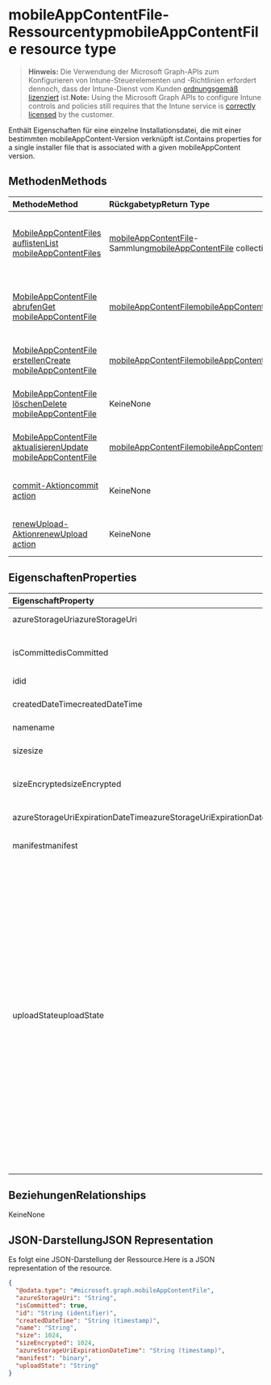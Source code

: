 # <a name="mobileappcontentfile-resource-type"></a><span data-ttu-id="fee4f-101">mobileAppContentFile-Ressourcentyp</span><span class="sxs-lookup"><span data-stu-id="fee4f-101">mobileAppContentFile resource type</span></span>

> <span data-ttu-id="fee4f-102">**Hinweis:** Die Verwendung der Microsoft Graph-APIs zum Konfigurieren von Intune-Steuerelementen und -Richtlinien erfordert dennoch, dass der Intune-Dienst vom Kunden [ordnungsgemäß lizenziert](https://go.microsoft.com/fwlink/?linkid=839381) ist.</span><span class="sxs-lookup"><span data-stu-id="fee4f-102">**Note:** Using the Microsoft Graph APIs to configure Intune controls and policies still requires that the Intune service is [correctly licensed](https://go.microsoft.com/fwlink/?linkid=839381) by the customer.</span></span>

<span data-ttu-id="fee4f-103">Enthält Eigenschaften für eine einzelne Installationsdatei, die mit einer bestimmten mobileAppContent-Version verknüpft ist.</span><span class="sxs-lookup"><span data-stu-id="fee4f-103">Contains properties for a single installer file that is associated with a given mobileAppContent version.</span></span>
## <a name="methods"></a><span data-ttu-id="fee4f-104">Methoden</span><span class="sxs-lookup"><span data-stu-id="fee4f-104">Methods</span></span>
|<span data-ttu-id="fee4f-105">Methode</span><span class="sxs-lookup"><span data-stu-id="fee4f-105">Method</span></span>|<span data-ttu-id="fee4f-106">Rückgabetyp</span><span class="sxs-lookup"><span data-stu-id="fee4f-106">Return Type</span></span>|<span data-ttu-id="fee4f-107">Beschreibung</span><span class="sxs-lookup"><span data-stu-id="fee4f-107">Description</span></span>|
|:---|:---|:---|
|[<span data-ttu-id="fee4f-108">MobileAppContentFiles auflisten</span><span class="sxs-lookup"><span data-stu-id="fee4f-108">List mobileAppContentFiles</span></span>](../api/intune_apps_mobileappcontentfile_list.md)|<span data-ttu-id="fee4f-109">[mobileAppContentFile](../resources/intune_apps_mobileappcontentfile.md)-Sammlung</span><span class="sxs-lookup"><span data-stu-id="fee4f-109">[mobileAppContentFile](../resources/intune_apps_mobileappcontentfile.md) collection</span></span>|<span data-ttu-id="fee4f-110">Auflisten von Eigenschaften und Beziehungen der [mobileAppContentFile](../resources/intune_apps_mobileappcontentfile.md)-Objekte.</span><span class="sxs-lookup"><span data-stu-id="fee4f-110">List properties and relationships of the [mobileAppContentFile](../resources/intune_apps_mobileappcontentfile.md) objects.</span></span>|
|[<span data-ttu-id="fee4f-111">MobileAppContentFile abrufen</span><span class="sxs-lookup"><span data-stu-id="fee4f-111">Get mobileAppContentFile</span></span>](../api/intune_apps_mobileappcontentfile_get.md)|[<span data-ttu-id="fee4f-112">mobileAppContentFile</span><span class="sxs-lookup"><span data-stu-id="fee4f-112">mobileAppContentFile</span></span>](../resources/intune_apps_mobileappcontentfile.md)|<span data-ttu-id="fee4f-113">Lesen von Eigenschaften und Beziehungen des [mobileAppContentFile](../resources/intune_apps_mobileappcontentfile.md)-Objekts.</span><span class="sxs-lookup"><span data-stu-id="fee4f-113">Read properties and relationships of the [mobileAppContentFile](../resources/intune_apps_mobileappcontentfile.md) object.</span></span>|
|[<span data-ttu-id="fee4f-114">MobileAppContentFile erstellen</span><span class="sxs-lookup"><span data-stu-id="fee4f-114">Create mobileAppContentFile</span></span>](../api/intune_apps_mobileappcontentfile_create.md)|[<span data-ttu-id="fee4f-115">mobileAppContentFile</span><span class="sxs-lookup"><span data-stu-id="fee4f-115">mobileAppContentFile</span></span>](../resources/intune_apps_mobileappcontentfile.md)|<span data-ttu-id="fee4f-116">Erstellen eines neuen [mobileAppContentFile](../resources/intune_apps_mobileappcontentfile.md)-Objekts.</span><span class="sxs-lookup"><span data-stu-id="fee4f-116">Create a new [mobileAppContentFile](../resources/intune_apps_mobileappcontentfile.md) object.</span></span>|
|[<span data-ttu-id="fee4f-117">MobileAppContentFile löschen</span><span class="sxs-lookup"><span data-stu-id="fee4f-117">Delete mobileAppContentFile</span></span>](../api/intune_apps_mobileappcontentfile_delete.md)|<span data-ttu-id="fee4f-118">Keine</span><span class="sxs-lookup"><span data-stu-id="fee4f-118">None</span></span>|<span data-ttu-id="fee4f-119">Löscht ein [mobileAppContentFile](../resources/intune_apps_mobileappcontentfile.md)-Objekt.</span><span class="sxs-lookup"><span data-stu-id="fee4f-119">Deletes a [mobileAppContentFile](../resources/intune_apps_mobileappcontentfile.md).</span></span>|
|[<span data-ttu-id="fee4f-120">MobileAppContentFile aktualisieren</span><span class="sxs-lookup"><span data-stu-id="fee4f-120">Update mobileAppContentFile</span></span>](../api/intune_apps_mobileappcontentfile_update.md)|[<span data-ttu-id="fee4f-121">mobileAppContentFile</span><span class="sxs-lookup"><span data-stu-id="fee4f-121">mobileAppContentFile</span></span>](../resources/intune_apps_mobileappcontentfile.md)|<span data-ttu-id="fee4f-122">Aktualisieren der Eigenschaften eines [MobileAppContentFile](../resources/intune_apps_mobileappcontentfile.md)-Objekts.</span><span class="sxs-lookup"><span data-stu-id="fee4f-122">Update the properties of a [mobileAppContentFile](../resources/intune_apps_mobileappcontentfile.md) object.</span></span>|
|[<span data-ttu-id="fee4f-123">commit-Aktion</span><span class="sxs-lookup"><span data-stu-id="fee4f-123">commit action</span></span>](../api/intune_apps_mobileappcontentfile_commit.md)|<span data-ttu-id="fee4f-124">Keine</span><span class="sxs-lookup"><span data-stu-id="fee4f-124">None</span></span>|<span data-ttu-id="fee4f-125">Führt einen Commit für eine Datei einer bestimmten App aus.</span><span class="sxs-lookup"><span data-stu-id="fee4f-125">Commits a file of a given app.</span></span>|
|[<span data-ttu-id="fee4f-126">renewUpload-Aktion</span><span class="sxs-lookup"><span data-stu-id="fee4f-126">renewUpload action</span></span>](../api/intune_apps_mobileappcontentfile_renewupload.md)|<span data-ttu-id="fee4f-127">Keine</span><span class="sxs-lookup"><span data-stu-id="fee4f-127">None</span></span>|<span data-ttu-id="fee4f-128">Erneuert den SAS-URI für einen Anwendungsdateiupload.</span><span class="sxs-lookup"><span data-stu-id="fee4f-128">Renews the SAS URI for an application file upload.</span></span>|

## <a name="properties"></a><span data-ttu-id="fee4f-129">Eigenschaften</span><span class="sxs-lookup"><span data-stu-id="fee4f-129">Properties</span></span>
|<span data-ttu-id="fee4f-130">Eigenschaft</span><span class="sxs-lookup"><span data-stu-id="fee4f-130">Property</span></span>|<span data-ttu-id="fee4f-131">Typ</span><span class="sxs-lookup"><span data-stu-id="fee4f-131">Type</span></span>|<span data-ttu-id="fee4f-132">Beschreibung</span><span class="sxs-lookup"><span data-stu-id="fee4f-132">Description</span></span>|
|:---|:---|:---|
|<span data-ttu-id="fee4f-133">azureStorageUri</span><span class="sxs-lookup"><span data-stu-id="fee4f-133">azureStorageUri</span></span>|<span data-ttu-id="fee4f-134">String</span><span class="sxs-lookup"><span data-stu-id="fee4f-134">String</span></span>|<span data-ttu-id="fee4f-135">Der Azure Storage-URI.</span><span class="sxs-lookup"><span data-stu-id="fee4f-135">The Azure Storage URI.</span></span>|
|<span data-ttu-id="fee4f-136">isCommitted</span><span class="sxs-lookup"><span data-stu-id="fee4f-136">isCommitted</span></span>|<span data-ttu-id="fee4f-137">Boolean</span><span class="sxs-lookup"><span data-stu-id="fee4f-137">Boolean</span></span>|<span data-ttu-id="fee4f-138">Ein Wert, der angibt, ob für die Datei ein Commit ausgeführt wurde.</span><span class="sxs-lookup"><span data-stu-id="fee4f-138">A value indicating whether the file is committed.</span></span>|
|<span data-ttu-id="fee4f-139">id</span><span class="sxs-lookup"><span data-stu-id="fee4f-139">id</span></span>|<span data-ttu-id="fee4f-140">String</span><span class="sxs-lookup"><span data-stu-id="fee4f-140">String</span></span>|<span data-ttu-id="fee4f-141">Die Datei-ID</span><span class="sxs-lookup"><span data-stu-id="fee4f-141">The File Id.</span></span>|
|<span data-ttu-id="fee4f-142">createdDateTime</span><span class="sxs-lookup"><span data-stu-id="fee4f-142">createdDateTime</span></span>|<span data-ttu-id="fee4f-143">DateTimeOffset</span><span class="sxs-lookup"><span data-stu-id="fee4f-143">DateTimeOffset</span></span>|<span data-ttu-id="fee4f-144">Der Zeitpunkt der Erstellung der Datei</span><span class="sxs-lookup"><span data-stu-id="fee4f-144">The time the file was created.</span></span>|
|<span data-ttu-id="fee4f-145">name</span><span class="sxs-lookup"><span data-stu-id="fee4f-145">name</span></span>|<span data-ttu-id="fee4f-146">String</span><span class="sxs-lookup"><span data-stu-id="fee4f-146">String</span></span>|<span data-ttu-id="fee4f-147">Der Dateiname</span><span class="sxs-lookup"><span data-stu-id="fee4f-147">the file name.</span></span>|
|<span data-ttu-id="fee4f-148">size</span><span class="sxs-lookup"><span data-stu-id="fee4f-148">size</span></span>|<span data-ttu-id="fee4f-149">Int64</span><span class="sxs-lookup"><span data-stu-id="fee4f-149">Int64</span></span>|<span data-ttu-id="fee4f-150">Die Größe der Datei vor der Verschlüsselung.</span><span class="sxs-lookup"><span data-stu-id="fee4f-150">The size of the file prior to encryption.</span></span>|
|<span data-ttu-id="fee4f-151">sizeEncrypted</span><span class="sxs-lookup"><span data-stu-id="fee4f-151">sizeEncrypted</span></span>|<span data-ttu-id="fee4f-152">Int64</span><span class="sxs-lookup"><span data-stu-id="fee4f-152">Int64</span></span>|<span data-ttu-id="fee4f-153">Die Größe der Datei nach der Verschlüsselung.</span><span class="sxs-lookup"><span data-stu-id="fee4f-153">The size of the file after encryption.</span></span>|
|<span data-ttu-id="fee4f-154">azureStorageUriExpirationDateTime</span><span class="sxs-lookup"><span data-stu-id="fee4f-154">azureStorageUriExpirationDateTime</span></span>|<span data-ttu-id="fee4f-155">DateTimeOffset</span><span class="sxs-lookup"><span data-stu-id="fee4f-155">DateTimeOffset</span></span>|<span data-ttu-id="fee4f-156">Die Zeit, zu der der Azure Storage-URI abläuft.</span><span class="sxs-lookup"><span data-stu-id="fee4f-156">The time the Azure storage Uri expires.</span></span>|
|<span data-ttu-id="fee4f-157">manifest</span><span class="sxs-lookup"><span data-stu-id="fee4f-157">manifest</span></span>|<span data-ttu-id="fee4f-158">Binary</span><span class="sxs-lookup"><span data-stu-id="fee4f-158">Binary</span></span>|<span data-ttu-id="fee4f-159">Die Manifestinformationen</span><span class="sxs-lookup"><span data-stu-id="fee4f-159">The manifest information.</span></span>|
|<span data-ttu-id="fee4f-160">uploadState</span><span class="sxs-lookup"><span data-stu-id="fee4f-160">uploadState</span></span>|[<span data-ttu-id="fee4f-161">mobileAppContentFileUploadState</span><span class="sxs-lookup"><span data-stu-id="fee4f-161">mobileAppContentFileUploadState</span></span>](../resources/intune_apps_mobileappcontentfileuploadstate.md)|<span data-ttu-id="fee4f-162">Status der aktuellen Uploadanforderung.</span><span class="sxs-lookup"><span data-stu-id="fee4f-162">The state of the current upload request.</span></span> <span data-ttu-id="fee4f-163">Mögliche Werte sind: `success`, `transientError`, `error`, `unknown`, `azureStorageUriRequestSuccess`, `azureStorageUriRequestPending`, `azureStorageUriRequestFailed`, `azureStorageUriRequestTimedOut`, `azureStorageUriRenewalSuccess`, `azureStorageUriRenewalPending`, `azureStorageUriRenewalFailed`, `azureStorageUriRenewalTimedOut`, `commitFileSuccess`, `commitFilePending`, `commitFileFailed`, `commitFileTimedOut`.</span><span class="sxs-lookup"><span data-stu-id="fee4f-163">Possible values are: `success`, `transientError`, `error`, `unknown`, `azureStorageUriRequestSuccess`, `azureStorageUriRequestPending`, `azureStorageUriRequestFailed`, `azureStorageUriRequestTimedOut`, `azureStorageUriRenewalSuccess`, `azureStorageUriRenewalPending`, `azureStorageUriRenewalFailed`, `azureStorageUriRenewalTimedOut`, `commitFileSuccess`, `commitFilePending`, `commitFileFailed`, `commitFileTimedOut`.</span></span>|

## <a name="relationships"></a><span data-ttu-id="fee4f-164">Beziehungen</span><span class="sxs-lookup"><span data-stu-id="fee4f-164">Relationships</span></span>
<span data-ttu-id="fee4f-165">Keine</span><span class="sxs-lookup"><span data-stu-id="fee4f-165">None</span></span>
## <a name="json-representation"></a><span data-ttu-id="fee4f-166">JSON-Darstellung</span><span class="sxs-lookup"><span data-stu-id="fee4f-166">JSON Representation</span></span>
<span data-ttu-id="fee4f-167">Es folgt eine JSON-Darstellung der Ressource.</span><span class="sxs-lookup"><span data-stu-id="fee4f-167">Here is a JSON representation of the resource.</span></span>
<!-- {
  "blockType": "resource",
  "keyProperty": "id",
  "@odata.type": "microsoft.graph.mobileAppContentFile"
}
-->
``` json
{
  "@odata.type": "#microsoft.graph.mobileAppContentFile",
  "azureStorageUri": "String",
  "isCommitted": true,
  "id": "String (identifier)",
  "createdDateTime": "String (timestamp)",
  "name": "String",
  "size": 1024,
  "sizeEncrypted": 1024,
  "azureStorageUriExpirationDateTime": "String (timestamp)",
  "manifest": "binary",
  "uploadState": "String"
}
```



